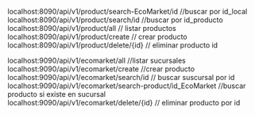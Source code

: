 localhost:8090/api/v1/product/search-EcoMarket/id    //buscar por id_local 
localhost:8090/api/v1/product/search/id               //buscar por id_producto
localhost:8090/api/v1/product/all                    // listar productos 
localhost:8090/api/v1/product/create                 // crear producto
localhost:8090/api/v1/product/delete/{id}            // eliminar producto id  


localhost:9090/api/v1/ecomarket/all                 //listar sucursales
localhost:9090/api/v1/ecomarket/create              //crear producto
localhost:9090/api/v1/ecomarket/search/id           // buscar suscursal por id 
localhost:9090/api/v1/ecomarket/search-product/id_EcoMarket       //buscar producto si existe en sucursal   
localhost:9090/api/v1/ecomarket/delete/{id}         // eliminar producto por id 
